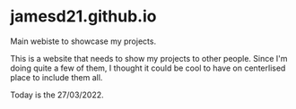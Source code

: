 # jamesd21.github.io
 Main webiste to showcase my projects. 
 
 This is a website that needs to show my projects to other people. Since I'm doing quite a few of them, I thought it could be cool to have on centerlised place to include them all. 
 
 Today is the 27/03/2022. 
